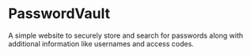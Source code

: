 # PasswordVault
A simple website to securely store and search for passwords along with additional information like usernames and access codes.

